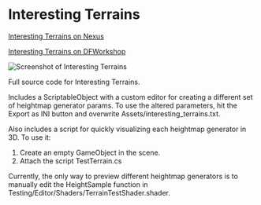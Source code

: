 # Interesting Terrains

[Interesting Terrains on Nexus](https://www.nexusmods.com/daggerfallunity/mods/115)

[Interesting Terrains on DFWorkshop](https://forums.dfworkshop.net/viewtopic.php?f=14&t=4062)

![Screenshot of Interesting Terrains](https://staticdelivery.nexusmods.com/mods/2927/images/headers/115_1600006224.jpg "Interesting Terrains")

Full source code for Interesting Terrains.

Includes a ScriptableObject with a custom editor for creating a different set of heightmap generator params. To use the altered parameters, hit the Export as INI button and overwrite Assets/interesting_terrains.txt.

Also includes a script for quickly visualizing each heightmap generator in 3D. To use it:
1. Create an empty GameObject in the scene.
2. Attach the script TestTerrain.cs

Currently, the only way to preview different heightmap generators is to manually edit the HeightSample function in Testing/Editor/Shaders/TerrainTestShader.shader.
